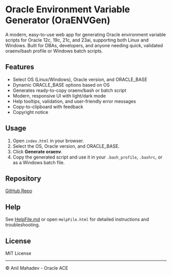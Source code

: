 # Oracle Environment Variable Generator (OraENVGen)

A modern, easy-to-use web app for generating Oracle environment variable scripts for Oracle 12c, 19c, 21c, and 23ai, supporting both Linux and Windows. Built for DBAs, developers, and anyone needing quick, validated oraenv/bash profile or Windows batch scripts.

## Features
- Select OS (Linux/Windows), Oracle version, and ORACLE_BASE
- Dynamic ORACLE_BASE options based on OS
- Generates ready-to-copy oraenv/bash or batch script
- Modern, responsive UI with light/dark mode
- Help tooltips, validation, and user-friendly error messages
- Copy-to-clipboard with feedback
- Copyright notice

## Usage
1. Open `index.html` in your browser.
2. Select the OS, Oracle version, and ORACLE_BASE.
3. Click **Generate oraenv**.
4. Copy the generated script and use it in your `.bash_profile`, `.bashrc`, or as a Windows batch file.


## Repository
[GitHub Repo](https://github.com/anilmaz/OracleACE/tree/main/OraENVGen)

## Help
See [HelpFile.md](HelpFile.md) or open `HelpFile.html` for detailed instructions and troubleshooting.

## License
MIT License

---
© Anil Mahadev - Oracle ACE
